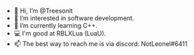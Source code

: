 - 👋 Hi, I’m @Treesonit
- 👀 I’m interested in software development.
- 🌱 I’m currently learning C++.
- 💻 I'm good at RBLXLua (LuaU).
- 📫 The best way to reach me is via discord: NotLeonel#6411

<!---
LeonelDumbo/LeonelDumbo is a ✨ special ✨ repository because its `README.md` (this file) appears on your GitHub profile.
You can click the Preview link to take a look at your changes.
--->
